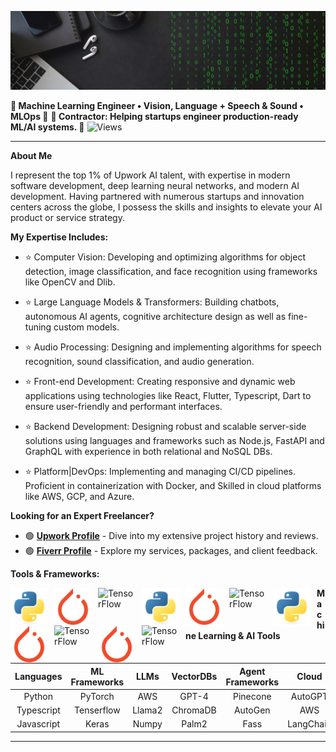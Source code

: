 ![Banner Image](./banner.png "Banner Image")

**🤖 Machine Learning Engineer • Vision, Language + Speech & Sound • MLOps 🤖**
**📝 Contractor: Helping startups engineer production-ready ML/AI systems. 📝**
![Views](https://komarev.com/ghpvc/?username=IusztinPaul)

---

**About Me**

I represent the top 1% of Upwork AI talent, with expertise in modern software development, deep learning neural networks, and modern AI development. Having partnered with numerous startups and innovation centers across the globe, I possess the skills and insights to elevate your AI product or service strategy.


**My Expertise Includes:**

- ⭐ Computer Vision: Developing and optimizing algorithms for object detection, image classification, and face recognition using frameworks like OpenCV and Dlib.
  
- ⭐ Large Language Models & Transformers: Building chatbots, autonomous AI agents, cognitive architecture design as well as fine-tuning custom models.
  
- ⭐ Audio Processing: Designing and implementing algorithms for speech recognition, sound classification, and audio generation.
  
- ⭐ Front-end Development: Creating responsive and dynamic web applications using technologies like React, Flutter, Typescript, Dart to ensure user-friendly and performant interfaces.
  
- ⭐ Backend Development: Designing robust and scalable server-side solutions using languages and frameworks such as Node.js, FastAPI and GraphQL with experience in both relational and NoSQL DBs.
  
- ⭐ Platform|DevOps: Implementing and managing CI/CD pipelines. Proficient in containerization with Docker, and Skilled in cloud platforms like AWS, GCP, and Azure.



**Looking for an Expert Freelancer?**

- 🟢 [**Upwork Profile**](https://www.upwork.com/fl/yourusername) - Dive into my extensive project history and reviews.
- 🟢 [**Fiverr Profile**](https://www.fiverr.com/yourusername) - Explore my services, packages, and client feedback.



**Tools & Frameworks:**

<img align="left" alt="Python" width="60px" style="padding-right:10px;" src="https://github.com/devicons/devicon/blob/master/icons/python/python-original.svg" />
<img align="left" alt="Pytorch" width="60px" style="padding-right:10px;" src="https://github.com/devicons/devicon/blob/master/icons/pytorch/pytorch-original.svg" />
<img align="left" alt="TensorFlow" width="60px" style="padding-right:10px;" src="https://cdn.jsdelivr.net/gh/devicons/devicon/icons/tensorflow/tensorflow-original.svg" />
<img align="left" alt="Python" width="60px" style="padding-right:10px;" src="https://github.com/devicons/devicon/blob/master/icons/python/python-original.svg" />
<img align="left" alt="Pytorch" width="60px" style="padding-right:10px;" src="https://github.com/devicons/devicon/blob/master/icons/pytorch/pytorch-original.svg" />
<img align="left" alt="TensorFlow" width="60px" style="padding-right:10px;" src="https://cdn.jsdelivr.net/gh/devicons/devicon/icons/tensorflow/tensorflow-original.svg" />
<img align="left" alt="Python" width="60px" style="padding-right:10px;" src="https://github.com/devicons/devicon/blob/master/icons/python/python-original.svg" />
<img align="left" alt="Pytorch" width="60px" style="padding-right:10px;" src="https://github.com/devicons/devicon/blob/master/icons/pytorch/pytorch-original.svg" />
<img align="left" alt="TensorFlow" width="60px" style="padding-right:10px;" src="https://cdn.jsdelivr.net/gh/devicons/devicon/icons/tensorflow/tensorflow-original.svg" />
<img align="left" alt="Pytorch" width="60px" style="padding-right:10px;" src="https://github.com/devicons/devicon/blob/master/icons/pytorch/pytorch-original.svg" />
<img align="left" alt="TensorFlow" width="60px" style="padding-right:10px;" src="https://cdn.jsdelivr.net/gh/devicons/devicon/icons/tensorflow/tensorflow-original.svg" />

**Machine Learning & AI Tools**

| Languages | ML Frameworks | LLMs | VectorDBs | Agent Frameworks | Cloud | Cloud | NLTK | FastText |
|:-:|:-:|:-:|:-:|:-:|:-:|:-:|:-:|:-:|
| Python | PyTorch | AWS | GPT-4 | Pinecone | AutoGPT | GCP | Airflow | Prometheus |
| Typescript | Tenserflow | Llama2 | ChromaDB | AutoGen | AWS | Linux | Git | Docker |
| Javascript | Keras | Numpy | Palm2 | Fass | LangChain | Azure | GraphQL | VueJS |

---

